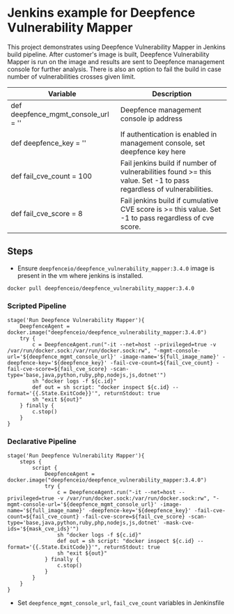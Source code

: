 # Jenkins example for Deepfence Vulnerability Mapper

This project demonstrates using Deepfence Vulnerability Mapper in Jenkins build pipeline.
After customer's image is built, Deepfence Vulnerability Mapper is run on the image and results are sent to Deepfence management console for further analysis.
There is also an option to fail the build in case number of vulnerabilities crosses given limit.

| Variable                            | Description                                                                                                        |
|-------------------------------------|--------------------------------------------------------------------------------------------------------------------|
| def deepfence_mgmt_console_url = '' | Deepfence management console ip address                                                                            | 
| def deepfence_key = ''              | If authentication is enabled in management console, set deepfence key here                                         |
| def fail_cve_count = 100            | Fail jenkins build if number of vulnerabilities found >= this value. Set -1 to pass regardless of vulnerabilities. | 
| def fail_cve_score = 8              | Fail jenkins build if cumulative CVE score is >= this value. Set -1 to pass regardless of cve score.               | 

## Steps
- Ensure `deepfenceio/deepfence_vulnerability_mapper:3.4.0` image is present in the vm where jenkins is installed.
```shell script
docker pull deepfenceio/deepfence_vulnerability_mapper:3.4.0
```
### Scripted Pipeline
```
stage('Run Deepfence Vulnerability Mapper'){
    DeepfenceAgent = docker.image("deepfenceio/deepfence_vulnerability_mapper:3.4.0")
    try {
        c = DeepfenceAgent.run("-it --net=host --privileged=true -v /var/run/docker.sock:/var/run/docker.sock:rw", "-mgmt-console-url='${deepfence_mgmt_console_url}' -image-name='${full_image_name}' -deepfence-key='${deepfence_key}' -fail-cve-count=${fail_cve_count} -fail-cve-score=${fail_cve_score} -scan-type='base,java,python,ruby,php,nodejs,js,dotnet'")
        sh "docker logs -f ${c.id}"
        def out = sh script: "docker inspect ${c.id} --format='{{.State.ExitCode}}'", returnStdout: true
        sh "exit ${out}"
    } finally {
        c.stop()
    }
}
```
### Declarative Pipeline
```
stage('Run Deepfence Vulnerability Mapper'){
    steps {
        script {
            DeepfenceAgent = docker.image("deepfenceio/deepfence_vulnerability_mapper:3.4.0")
            try {
                c = DeepfenceAgent.run("-it --net=host --privileged=true -v /var/run/docker.sock:/var/run/docker.sock:rw", "-mgmt-console-url='${deepfence_mgmt_console_url}' -image-name='${full_image_name}' -deepfence-key='${deepfence_key}' -fail-cve-count=${fail_cve_count} -fail-cve-score=${fail_cve_score} -scan-type='base,java,python,ruby,php,nodejs,js,dotnet' -mask-cve-ids='${mask_cve_ids}'")
                sh "docker logs -f ${c.id}"
                def out = sh script: "docker inspect ${c.id} --format='{{.State.ExitCode}}'", returnStdout: true
                sh "exit ${out}"
            } finally {
                c.stop()
            }
        }
    }
}
```
- Set `deepfence_mgmt_console_url`, `fail_cve_count` variables in Jenkinsfile
